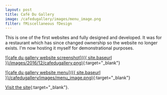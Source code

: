 ```yaml
---
layout: post
title: Café Du Gallery
image: /cafedugallery/images/menu_image.png
filter: fMiscellaneous fDesign
---
```


This is one of the first websites and fully designed and developed. It was for a restaurant which has since changed ownership so the website no longer exists. I'm now hosting it myself for demonstrational purposes.

[![cafe du gallery website screenshot]({{ site.baseurl }}/images/2016/12/cafedugallery.png)](../cafedugallery/){:target="_blank"}

[![cafe du gallery website menu]({{ site.baseurl }}/cafedugallery/images/menu_image.png)](../cafedugallery/){:target="_blank"}

[Visit the site](../cafedugallery/){:target="_blank"}.
